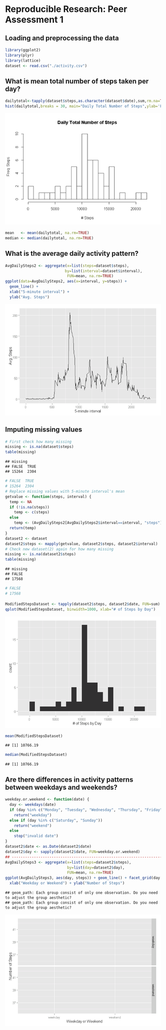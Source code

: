 # Reproducible Research: Peer Assessment 1

## Loading and preprocessing the data

```r
library(ggplot2)
library(plyr)
library(lattice)
dataset <- read.csv("./activity.csv")
```

## What is mean total number of steps taken per day?

```r
dailytotal<-tapply(dataset$steps,as.character(dataset$date),sum,rm.na=TRUE)
hist(dailytotal,breaks = 30, main="Daily Total Number of Steps",ylab='Freq. Steps', xlab="# Steps")
```

![](PA1_template_files/figure-html/unnamed-chunk-2-1.png) 

```r
mean   <- mean(dailytotal, na.rm=TRUE)
median <- median(dailytotal, na.rm=TRUE)
```

## What is the average daily activity pattern?

```r
AvgDailySteps2 <- aggregate(x=list(steps=dataset$steps), 
                           by=list(interval=dataset$interval),
                            FUN=mean, na.rm=TRUE)
ggplot(data=AvgDailySteps2, aes(x=interval, y=steps)) +
  geom_line() +
  xlab("5-minute interval") +
  ylab("Avg. Steps")
```

![](PA1_template_files/figure-html/unnamed-chunk-3-1.png) 

## Imputing missing values

```r
# First check how many missing
missing <- is.na(dataset$steps)
table(missing)
```

```
## missing
## FALSE  TRUE 
## 15264  2304
```

```r
# FALSE  TRUE 
# 15264  2304 
# Replace missing values with 5-minute interval's mean
getvalue <- function(steps, interval) {
  temp <- NA
  if (!is.na(steps))
    temp <- c(steps)
  else
    temp <- (AvgDailySteps2[AvgDailySteps2$interval==interval, "steps"])
  return(temp)
}
dataset2 <- dataset
dataset2$steps <- mapply(getvalue, dataset2$steps, dataset2$interval)
# Check new dataset(2) again for how many missing
missing <- is.na(dataset2$steps)
table(missing)
```

```
## missing
## FALSE 
## 17568
```

```r
# FALSE 
# 17568 

ModifiedStepsDataset <- tapply(dataset2$steps, dataset2$date, FUN=sum)
qplot(ModifiedStepsDataset, binwidth=1000, xlab="# of Steps by Day")
```

![](PA1_template_files/figure-html/unnamed-chunk-4-1.png) 

```r
mean(ModifiedStepsDataset)
```

```
## [1] 10766.19
```

```r
median(ModifiedStepsDataset)
```

```
## [1] 10766.19
```
## Are there differences in activity patterns between weekdays and weekends?

```r
weekday.or.weekend <- function(date) {
  day <- weekdays(date)
  if (day %in% c("Monday", "Tuesday", "Wednesday", "Thursday", "Friday"))
    return("weekday")
  else if (day %in% c("Saturday", "Sunday"))
    return("weekend")
  else
    stop("invalid date")
}
dataset2$date <- as.Date(dataset2$date)
dataset2$day <- sapply(dataset2$date, FUN=weekday.or.weekend)
## ------------------------------------------------------------------------
AvgDailySteps3 <- aggregate(x=list(steps=dataset2$steps), 
                            by=list(day=dataset2$day),
                            FUN=mean, na.rm=TRUE)
ggplot(AvgDailySteps3, aes(day, steps)) + geom_line() + facet_grid(day ~ .) +
  xlab("Weekday or Weekend") + ylab("Number of Steps")
```

```
## geom_path: Each group consist of only one observation. Do you need to adjust the group aesthetic?
## geom_path: Each group consist of only one observation. Do you need to adjust the group aesthetic?
```

![](PA1_template_files/figure-html/unnamed-chunk-5-1.png) 
